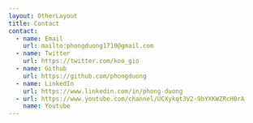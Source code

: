 ```yaml
---
layout: OtherLayout
title: Contact
contact:
  - name: Email
    url: mailto:phongduong1710@gmail.com
  - name: Twitter
    url: https://twitter.com/koo_gio
  - name: Github
    url: https://github.com/phongduong
  - name: LinkedIn
    url: https://www.linkedin.com/in/phong-duong
  - url: https://www.youtube.com/channel/UCXykqt3V2-9bYXKWZRcH0rA
    name: Youtube
---
```

<pages-Contact />

